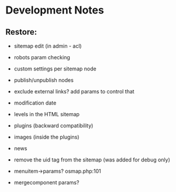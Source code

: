 # Development Notes

## Restore:

* sitemap edit (in admin - acl)
* robots param checking
* custom settings per sitemap node
* publish/unpublish nodes
* exclude external links? add params to control that
* modification date
* levels in the HTML sitemap
* plugins (backward compatibility)
* images (inside the plugins)
* news
* remove the uid tag from the sitemap (was added for debug only)

* menuitem->params? osmap.php:101
* mergecomponent params?
